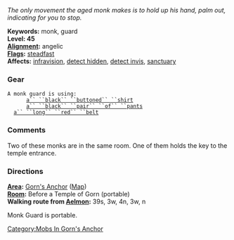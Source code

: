 *The only movement the aged monk makes is to hold up his hand, palm out,
indicating for you to stop.*

**Keywords:** monk, guard  
**Level: 45**  
**[Alignment](Alignment "wikilink"):** angelic  
**[Flags](:Category:Mob_Types "wikilink"):**
[steadfast](Sentinel_Mobs "wikilink")  
**Affects:** [infravision](Infravision "wikilink"), [detect
hidden](Detect_Hidden "wikilink"), [detect
invis](Detect_Invis "wikilink"), [sanctuary](Sanctuary "wikilink")

### Gear

`A monk guard is using:`  
<worn on body>`      `[`a`` ``black`` ``buttoned`` ``shirt`](Black_Buttoned_Shirt "wikilink")  
<worn on legs>`      `[`a`` ``black`` ``pair`` ``of`` ``pants`](Black_Pair_Of_Pants "wikilink")  
<worn about waist>`  `[`a`` ``long`` ``red`` ``belt`](Long_Red_Belt "wikilink")

### Comments

Two of these monks are in the same room. One of them holds the key to
the temple entrance.

### Directions

**[Area](:Category:Areas "wikilink"):** [Gorn's
Anchor](:Category:Gorn's_Anchor "wikilink")
([Map](Gorn's_Anchor_Map "wikilink"))  
**[Room](:Category:Rooms "wikilink"):** Before a Temple of Gorn
(portable)  
**Walking route from [Aelmon](Aelmon "wikilink"):** 39s, 3w, 4n, 3w, n

Monk Guard is portable.

[Category:Mobs In Gorn's
Anchor](Category:Mobs_In_Gorn's_Anchor "wikilink")
